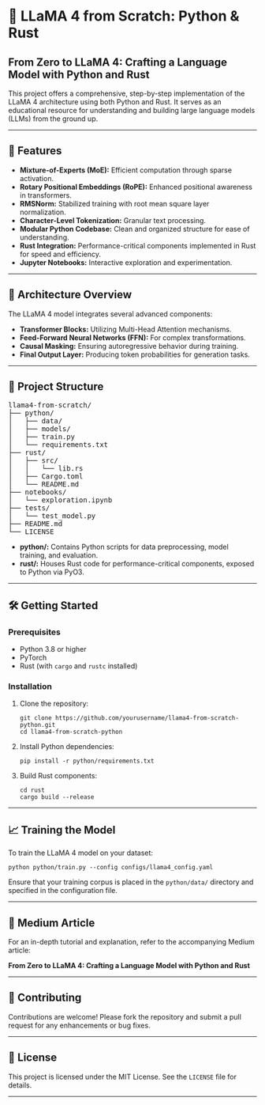 <!DOCTYPE html>
<html lang="en">
<head>
  <meta charset="UTF-8">
  <title>LLaMA 4 from Scratch: Python & Rust</title>
</head>
<body>

<h1>🦙 LLaMA 4 from Scratch: Python & Rust</h1>
<h2>From Zero to LLaMA 4: Crafting a Language Model with Python and Rust</h2>
<p>This project offers a comprehensive, step-by-step implementation of the LLaMA 4 architecture using both Python and Rust. It serves as an educational resource for understanding and building large language models (LLMs) from the ground up.</p>

<hr>

<h2>🚀 Features</h2>
<ul>
  <li><strong>Mixture-of-Experts (MoE):</strong> Efficient computation through sparse activation.</li>
  <li><strong>Rotary Positional Embeddings (RoPE):</strong> Enhanced positional awareness in transformers.</li>
  <li><strong>RMSNorm:</strong> Stabilized training with root mean square layer normalization.</li>
  <li><strong>Character-Level Tokenization:</strong> Granular text processing.</li>
  <li><strong>Modular Python Codebase:</strong> Clean and organized structure for ease of understanding.</li>
  <li><strong>Rust Integration:</strong> Performance-critical components implemented in Rust for speed and efficiency.</li>
  <li><strong>Jupyter Notebooks:</strong> Interactive exploration and experimentation.</li>
</ul>

<hr>

<h2>🧠 Architecture Overview</h2>
<p>The LLaMA 4 model integrates several advanced components:</p>
<ul>
  <li><strong>Transformer Blocks:</strong> Utilizing Multi-Head Attention mechanisms.</li>
  <li><strong>Feed-Forward Neural Networks (FFN):</strong> For complex transformations.</li>
  <li><strong>Causal Masking:</strong> Ensuring autoregressive behavior during training.</li>
  <li><strong>Final Output Layer:</strong> Producing token probabilities for generation tasks.</li>
</ul>

<hr>

<h2>📂 Project Structure</h2>
<pre>
llama4-from-scratch/
├── python/
│   ├── data/
│   ├── models/
│   ├── train.py
│   └── requirements.txt
├── rust/
│   ├── src/
│   │   └── lib.rs
│   ├── Cargo.toml
│   └── README.md
├── notebooks/
│   └── exploration.ipynb
├── tests/
│   └── test_model.py
├── README.md
└── LICENSE
</pre>
<ul>
  <li><strong>python/:</strong> Contains Python scripts for data preprocessing, model training, and evaluation.</li>
  <li><strong>rust/:</strong> Houses Rust code for performance-critical components, exposed to Python via PyO3.</li>
</ul>

<hr>

<h2>🛠️ Getting Started</h2>

<h3>Prerequisites</h3>
<ul>
  <li>Python 3.8 or higher</li>
  <li>PyTorch</li>
  <li>Rust (with <code>cargo</code> and <code>rustc</code> installed)</li>
</ul>

<h3>Installation</h3>
<ol>
  <li>Clone the repository:
    <pre><code>git clone https://github.com/yourusername/llama4-from-scratch-python.git
cd llama4-from-scratch-python</code></pre>
  </li>
  <li>Install Python dependencies:
    <pre><code>pip install -r python/requirements.txt</code></pre>
  </li>
  <li>Build Rust components:
    <pre><code>cd rust
cargo build --release</code></pre>
  </li>
</ol>

<hr>

<h2>📈 Training the Model</h2>
<p>To train the LLaMA 4 model on your dataset:</p>
<pre><code>python python/train.py --config configs/llama4_config.yaml</code></pre>
<p>Ensure that your training corpus is placed in the <code>python/data/</code> directory and specified in the configuration file.</p>

<hr>

<h2>📝 Medium Article</h2>
<p>For an in-depth tutorial and explanation, refer to the accompanying Medium article:</p>
<p><strong>From Zero to LLaMA 4: Crafting a Language Model with Python and Rust</strong></p>

<hr>

<h2>🤝 Contributing</h2>
<p>Contributions are welcome! Please fork the repository and submit a pull request for any enhancements or bug fixes.</p>

<hr>

<h2>📄 License</h2>
<p>This project is licensed under the MIT License. See the <code>LICENSE</code> file for details.</p>

<hr>

</body>
</html>
